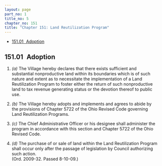 ```yaml
---
layout: page
part_no: 1
title_no: 5
chapter_no: 151
title: "Chapter 151: Land Reutilization Program"
---
```


* [151.01   Adoption](#15101-adoption)

## 151.01   Adoption

1. _(a)_ The Village hereby declares that there exists sufficient and
substantial nonproductive land within its boundaries which is of such nature
and extent as to necessitate the implementation of a Land Reutilization Program
to foster either the return of such nonproductive land to tax revenue
generating status or the devotion thereof to public use.

2. _(b)_ The Village hereby adopts and implements and agrees to abide by the
provisions of Chapter 5722 of the Ohio Revised Code governing Land
Reutilization Programs.

3. _(c)_ The Chief Administrative Officer or his designee shall administer the
program in accordance with this section and Chapter 5722 of the Ohio Revised
Code.

4. _(d)_ The purchase of or sale of land within the Land Reutilization Program
shall occur only after the passage of legislation by Council authorizing such
action.  
(Ord. 2009-32. Passed 8-10-09.)
